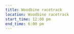 ```yaml
---
title: Woodbine racetrack
location: Woodbine racetrack
start_time: 12:00 pm
end_time: 6:00 pm
---
```

